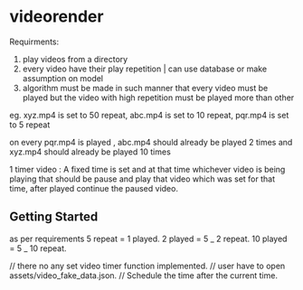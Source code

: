 # videorender

Requirments:

1. play videos from a directory
2. every video have their play repetition | can use database or make
   assumption on model
3. algorithm must be made in such manner that every video must be played
   but the video with high repetition must be played more than other

eg.
xyz.mp4 is set to 50 repeat,
abc.mp4 is set to 10 repeat,
pqr.mp4 is set to 5 repeat

on every pqr.mp4 is played , abc.mp4 should already be played 2 times
and xyz.mp4 should already be played 10 times

1 timer video : A fixed time is set and at that time whichever video is
being playing that should be pause and play that video which was set for
that time, after played continue the paused video.

## Getting Started

as per requirements
5 repeat = 1 played.
2 played = 5 _ 2 repeat.
10 played = 5 _ 10 repeat.

// there no any set video timer function implemented.
// user have to open assets/video_fake_data.json.
// Schedule the time after the current time.
